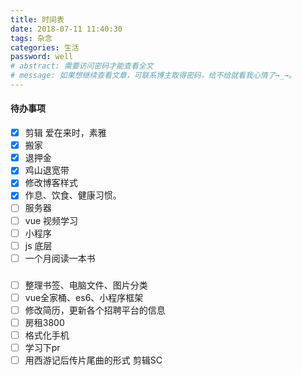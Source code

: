 ```yaml
---
title: 时间表
date: 2018-07-11 11:40:30
tags: 杂念
categories: 生活
password: well
# abstract: 需要访问密码才能查看全文
# message: 如果想继续查看文章，可联系博主取得密码，给不给就看我心情了→_→。
---
```


#### 待办事项

- [x] 剪辑 爱在来时，素雅
- [x] 搬家
- [x] 退押金
- [x] 鸡山退宽带
- [x] 修改博客样式
- [x] 作息、饮食、健康习惯。
- [ ] 服务器
- [ ] vue 视频学习
- [ ] 小程序
- [ ] js 底层
- [ ] 一个月阅读一本书

### 
- [ ] 整理书签、电脑文件、图片分类
- [ ] vue全家桶、es6、小程序框架
- [ ] 修改简历，更新各个招聘平台的信息
- [ ] 房租3800
- [ ] 格式化手机
- [ ] 学习下pr
- [ ] 用西游记后传片尾曲的形式 剪辑SC